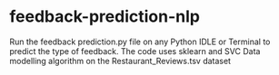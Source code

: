 # feedback-prediction-nlp

Run the feedback prediction.py file on any Python IDLE or Terminal to predict the type of feedback.
The code uses sklearn and SVC Data modelling algorithm on the Restaurant_Reviews.tsv dataset
